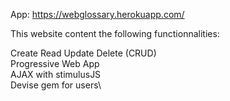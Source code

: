 App: https://webglossary.herokuapp.com/

This website content the following functionnalities:

Create Read Update Delete (CRUD)\
Progressive Web App\
AJAX with stimulusJS\
Devise gem for users\
